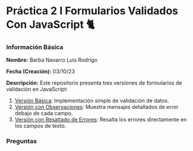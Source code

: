 # Práctica 2 I Formularios Validados Con JavaScript 🐈

### Información Básica

**Nombre:** Barba Navarro Luis Rodrigo

**Fecha (Creación):** 03/10/23

**Descripción:** Este repositorio presenta tres versiones de formularios de validación en JavaScript:

1. [Versión Básica](https://luisrodrigobarbanavarro.github.io/form-validation/form-validation/index-1.html): Implementación simple de validación de datos.
2. [Versión con Observaciones](https://luisrodrigobarbanavarro.github.io/form-validation/form-validation/index-2.html): Muestra mensajes detallados de error debajo de cada campo.
3. [Versión con Resaltado de Errores](https://luisrodrigobarbanavarro.github.io/form-validation/form-validation/index-3.html): Resalta los errores directamente en los campos de texto.

### Preguntas

